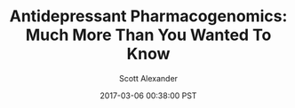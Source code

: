 ---
layout: podcast
title: "Antidepressant Pharmacogenomics: Much More Than You Wanted To Know"
author: Scott Alexander
description: https://slatestarcodex.com/2017/03/06/antidepressant-pharmacogenomics-much-more-than-you-wanted-to-know/
date: 2017-03-06 00:38:00 PST
length: 1816278
duration: 454
guid: antidepressant-pharmacogenomics-much-more-than-you-wanted-to-know
---